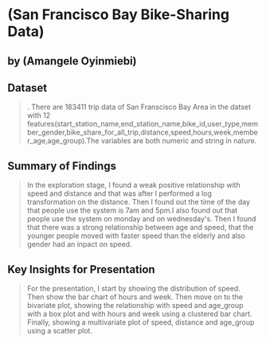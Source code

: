 # (San Francisco Bay Bike-Sharing Data)
## by (Amangele Oyinmiebi)


## Dataset

> . There are 183411 trip data of San Franscisco Bay Area in the datset with 12 features(start_station_name,end_station_name,bike_id,user_type,member_gender,bike_share_for_all_trip,distance,speed,hours,week,member_age,age_group).The variables are both numeric and string in nature.


## Summary of Findings

> In the exploration stage, I found a weak positive relationship with speed and distance and that was after I performed a log transformation on the distance. Then I found out the time of the day that people use the system is 7am and 5pm.I also found out that people use the system on monday and on wednesday's. Then I found that there was a strong relationship between age and speed, that the younger people moved with faster speed than the elderly and also gender had an inpact on speed.


## Key Insights for Presentation

> For the presentation, I start by showing the distribution of speed. Then show the bar chart of hours and week. Then move on to the bivariate plot, showing the relationship with speed and age_group with a box plot and with hours and week using a clustered bar chart. Finally, showing a multivariate plot of speed, distance and age_group using a scatter plot.